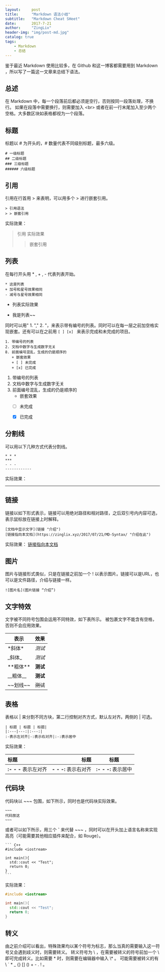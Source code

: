```yaml
---
layout:     post
title:      "Markdown 语法小结"
subtitle:   "Markdown Cheat SHeet"
date:       2017-7-21
author:     "ZingLix"
header-img: "img/post-md.jpg"
catalog: true
tags:
    - Markdown
    - 总结
---
```


鉴于最近 Markdown 使用比较多，在 Github 和这一博客都需要用到 Markdown ，所以写了一篇这一文章来总结下语法。

## 总述

在 Markdown 中，每一个段落前后都必须是空行，否则按同一段落处理，不换行。
如果在段落中需要换行，则需要加入 \<br\> 或者在前一行末尾加入至少两个空格。大多数区块如表格都视为一个段落。

## 标题

标题以 # 为开头的，# 数量代表不同级别标题，最多六级。
~~~
# 一级标题
## 二级标题
### 三级标题
###### 六级标题
~~~


## 引用

引用在行首用 > 来表明，可以用多个 > 进行嵌套引用。
~~~
> 引用语法
> > 嵌套引用
~~~
实际效果：<br>
> 引用 实际效果
> > 嵌套引用


## 列表

在每行开头用 * , + , - 代表列表开始。
~~~
* 这是列表
+ 加号和星号效果相同
- 减号与星号效果相同
~~~

* 列表实际效果
+ 我是列表~~

同时可以用" 1. "," 2. "，来表示带有编号的列表。同时可以在每一层之前加空格实现嵌套。还有可以在之前用 `[ ] [x] ` 来表示完成和未完成的项目。
~~~
1. 带编号的列表
2. 文档中数字与生成数字无关
8. 前面编号混乱，生成的仍是顺序的
   + 嵌套效果
   + [ ] 未完成
   + [x] 已完成
~~~

1. 带编号的列表
2. 文档中数字与生成数字无关
8. 前面编号混乱，生成的仍是顺序的
    + 嵌套效果
    + [ ] 未完成
    + [x] 已完成


## 分割线
可以用以下几种方式代表分割线。
~~~
* * *
***
- - -
------------
~~~
实际效果：
- - -


## 链接

链接以如下形式表示，链接可以用绝对路径和相对路径，之后双引号内内容可选，表示鼠标放在链接上时解释。
~~~
[文档中显示文字](链接 "介绍")
[链接指向本文档](https://zinglix.xyz/2017/07/21/MD-Syntax/ "介绍在此")
~~~
实际效果：
[链接指向本文档](https://zinglix.xyz/2017/07/21/MD-Syntax/ "介绍在此")

## 图片
图片与链接形式类似，只是在链接之前加一个 ! 以表示图片。链接可以是URL，也可以是文件路径，介绍与链接一样。
~~~
![图片名](图片链接 “介绍”)
~~~


## 文字特效

文字被不同符号包围会运用不同特效，如下表所示。 被包裹文字不能含有空格，否则不会应用效果。

| 表示| 效果|
|-----|-------|
|\*斜体\*|*测试*|
|\_斜体\_|_测试_|
|\*\*粗体\*\*|**测试**|
|\_\_粗体\_\_|__测试__|
|\~\~划线\~\~|~~测试~~|


## 表格
表格以 \| 来分割不同方块，第二行控制对齐方式，默认左对齐。两侧的 \| 可选。
~~~
| 标题 | 标题 | 标题|
|:---|---:|:---:|
:-表示左对齐|-:表示右对齐|:-:表示居中
~~~

实际效果：<br>

| 标题 | 标题 | 标题 |
| :--- | ---: | :---: |
|**:- - -** 表示左对齐|**- - -:** 表示右对齐|**:- - -:** 表示居中|

## 代码块

代码块以 ~~~ 包围，如下所示，同时也是代码块实际效果。

```
~~~
代码放这
~~~
```

或者可以如下所示，用三个 **`** 来代替 \~\~\~ ，同时可以在开头加上语言名称来实现高亮（可能需要其他相应插件来配合，如 Rouge）。

~~~
``` C++
#include <iostream>

int main(){
  std::cout << "Test";
  return 0;
}
```
~~~

实际效果：

``` c++
#include <iostream>

int main(){
  std::cout << "Test";
  return 0;
}
```

## 转义

由之前介绍可以看出，特殊效果均以某个符号为标志，那么当真的需要输入这一符号又会遇到歧义时，则需要转义。
转义符号为 \\ ，在需要被转义的符号前加一个 \\ 即可完成转义。比如需要 \* 时，则需要在编辑器中输入 \\\* 。 可能需要被转义的有 \ ` * _ {} [] () + - . ! 。
